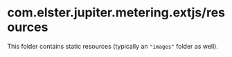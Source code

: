 # com.elster.jupiter.metering.extjs/resources

This folder contains static resources (typically an `"images"` folder as well).

